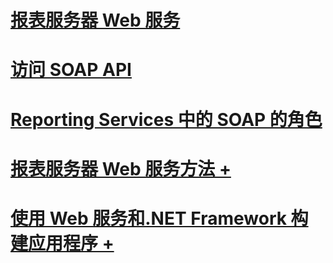 # [报表服务器 Web 服务](report-server-web-service.md)
# [访问 SOAP API](accessing-the-soap-api.md)
# [Reporting Services 中的 SOAP 的角色](the-role-of-soap-in-reporting-services.md)

# [报表服务器 Web 服务方法 +](./methods/report-server-web-service-methods.md?toc=%2fsql%2freporting-services%2freport-server-web-service%2fmethods%2ftoc.json)

# [使用 Web 服务和.NET Framework 构建应用程序 +](./net-framework/building-applications-using-the-web-service-and-the-net-framework.md?toc=%2fsql%2freporting-services%2freport-server-web-service%2fnet-framework%2ftoc.json)

